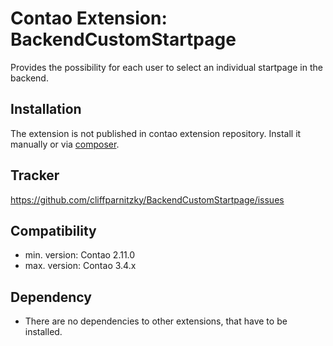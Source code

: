 Contao Extension: BackendCustomStartpage
========================================

Provides the possibility for each user to select an individual startpage in the backend.


Installation
------------

The extension is not published in contao extension repository.
Install it manually or via [composer](https://packagist.org/packages/cliffparnitzky/backend-custom-startpage).


Tracker
-------

https://github.com/cliffparnitzky/BackendCustomStartpage/issues


Compatibility
-------------

- min. version: Contao 2.11.0
- max. version: Contao 3.4.x


Dependency
----------

- There are no dependencies to other extensions, that have to be installed.